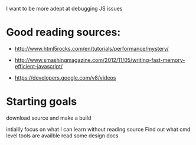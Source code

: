 I want to be more adept at debugging JS issues
# Good reading sources:

* http://www.html5rocks.com/en/tutorials/performance/mystery/
* http://www.smashingmagazine.com/2012/11/05/writing-fast-memory-efficient-javascript/

* https://developers.google.com/v8/videos

# Starting goals

download source and make a build

intiallly focus on what I can learn without reading source
    Find out what cmd level tools are availble
    read some design docs

